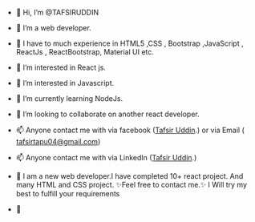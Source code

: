 - 👋 Hi, I’m @TAFSIRUDDIN
- 👀 I’m a web developer. 
- 👀 I have to much experience in HTML5 ,CSS , Bootstrap ,JavaScript , ReactJs , ReactBootstrap, Material UI etc.
- 👀 I’m interested in React js.
- 👀 I’m interested in Javascript.
- 🌱 I’m currently learning NodeJs.
- 💞️ I’m looking to collaborate on another react developer.
- 📫 Anyone contact me with via facebook ([Tafsir Uddin](https://www.facebook.com/profile.php?id=100008669771700).) or via Email ( tafsirtapu04@gmail.com)
- 📫 Anyone contact me with via LinkedIn ([Tafsir Uddin](https://www.linkedin.com/in/tafsir-uddin-tapu).)

- 👋 
I am a new web developer.I have completed 10+ react project. And many HTML and CSS project. ✨Feel free to contact me.✨ I Will try my best to fulfill your requirements
- 👋

<!---
I am a new web developer.I have completed 10+ react project. And many HTML and CSS project. ✨Feel free to contact me.✨ I Will try my best to fulfill your requirements.
--->
